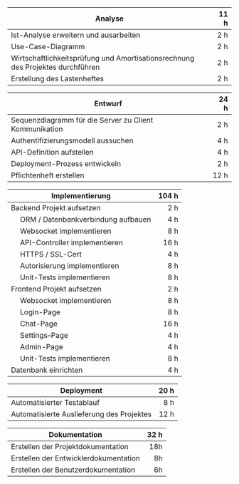 | Analyse                                                                        | 11 h |
| ------------------------------------------------------------------------------ | ---: |
| Ist-Analyse erweitern und ausarbeiten                                          |  2 h |
| Use-Case-Diagramm                                                              |  2 h |
| Wirtschaftlichkeitsprüfung und Amortisationsrechnung des Projektes durchführen |  2 h |
| Erstellung des Lastenheftes                                                    |  2 h |

| Entwurf                                                | 24 h |
| ------------------------------------------------------ | ---: |
| Sequenzdiagramm für die Server zu Client Kommunikation |  2 h |
| Authentifizierungsmodell aussuchen                     |  4 h |
| API-Definition aufstellen                              |  4 h |
| Deployment-Prozess entwickeln                          |  2 h |
| Pflichtenheft erstellen                                | 12 h |

| Implementierung                           | 104 h |
| ----------------------------------------- | ----: |
| Backend Projekt aufsetzen                 |   2 h |
| &emsp; ORM / Datenbankverbindung aufbauen |   4 h |
| &emsp; Websocket implementieren           |   8 h |
| &emsp; API-Controller implementieren      |  16 h |
| &emsp; HTTPS / SSL-Cert                   |   4 h |
| &emsp; Autorisierung implementieren       |   8 h |
| &emsp; Unit-Tests implementieren          |   8 h |
| Frontend Projekt aufsetzen                |   2 h |
| &emsp; Websocket implementieren           |   8 h |
| &emsp; Login-Page                         |   8 h |
| &emsp; Chat-Page                          |  16 h |
| &emsp; Settings–Page                      |   4 h |
| &emsp; Admin-Page                         |   4 h |
| &emsp; Unit-Tests implementieren          |   8 h |
| Datenbank einrichten                      |   4 h |

| Deployment                                | 20 h |
| ----------------------------------------- | ---: |
| Automatisierter Testablauf                |  8 h |
| Automatisierte Auslieferung des Projektes | 12 h |

| Dokumentation                         | 32 h |
| ------------------------------------- | ---: |
| Erstellen der Projektdokumentation    |  18h |
| Erstellen der Entwicklerdokumentation |   8h |
| Erstellen der Benutzerdokumentation   |   6h |
